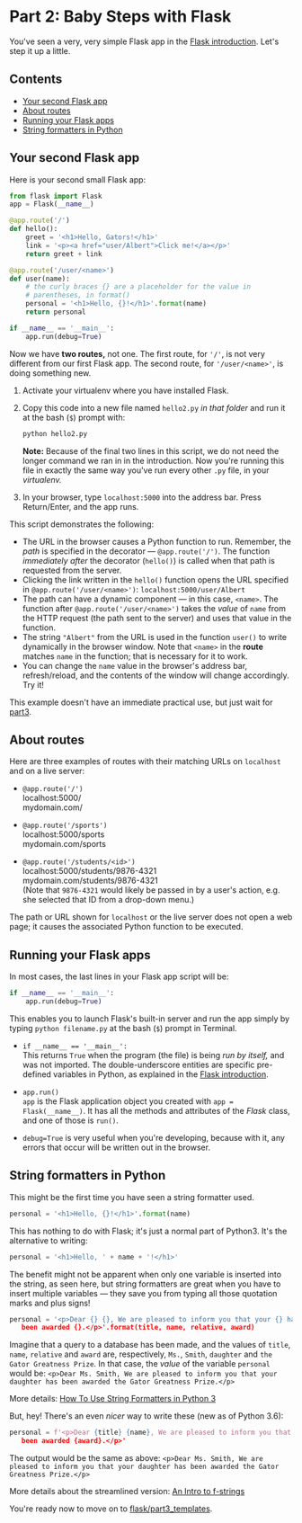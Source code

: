 # Part 2: Baby Steps with Flask

You've seen a very, very simple Flask app in the [Flask introduction](../). Let's step it up a little.

## Contents

* [Your second Flask app](#your-second-flask-app)
* [About routes](#about-routes)
* [Running your Flask apps](#running-your-flask-apps)
* [String formatters in Python](#string-formatters-in-python)

## Your second Flask app

Here is your second small Flask app:

```python
from flask import Flask
app = Flask(__name__)

@app.route('/')
def hello():
    greet = '<h1>Hello, Gators!</h1>'
    link = '<p><a href="user/Albert">Click me!</a></p>'
    return greet + link

@app.route('/user/<name>')
def user(name):
    # the curly braces {} are a placeholder for the value in
    # parentheses, in format()
    personal = '<h1>Hello, {}!</h1>'.format(name)
    return personal

if __name__ == '__main__':
    app.run(debug=True)
```

Now we have **two routes,** not one. The first route, for `'/'`, is not very different from our first Flask app. The second route, for `'/user/<name>'`, is doing something new.

1. Activate your virtualenv where you have installed Flask.

2. Copy this code into a new file named `hello2.py` *in that folder* and run it at the bash (`$`) prompt with:

   ```bash
   python hello2.py
   ```

   **Note:** Because of the final two lines in this script, we do not need the longer command we ran in in the introduction. Now you're running this file in exactly the same way you've run every other `.py` file, in your *virtualenv.*

3. In your browser, type `localhost:5000` into the address bar. Press Return/Enter, and the app runs.

This script demonstrates the following:

* The URL in the browser causes a Python function to run. Remember, the *path* is specified in the decorator &mdash; `@app.route('/')`. The function *immediately after* the decorator (`hello()`) is called when that path is requested from the server.
* Clicking the link written in the `hello()` function opens the URL specified in `@app.route('/user/<name>')`: `localhost:5000/user/Albert`
* The path can have a dynamic component &mdash; in this case, `<name>`. The function after `@app.route('/user/<name>')` takes the *value* of `name` from the HTTP request (the path sent to the server) and uses that value in the function.
* The string `"Albert"` from the URL is used in the function `user()` to write dynamically in the browser window. Note that `<name>` in the **route** matches `name` in the function; that is necessary for it to work.
* You can change the `name` value in the browser's address bar, refresh/reload, and the contents of the window will change accordingly. Try it!

This example doesn't have an immediate practical use, but just wait for [part3](../part3_templates).

## About routes

Here are three examples of routes with their matching URLs on `localhost` and on a live server:

* `@app.route('/')` <br>
   localhost:5000/ <br>
   mydomain.com/

* `@app.route('/sports')` <br>
   localhost:5000/sports <br>
   mydomain.com/sports

* `@app.route('/students/<id>')` <br>
  localhost:5000/students/9876-4321 <br>
  mydomain.com/students/9876-4321 <br>
  (Note that `9876-4321` would likely be passed in by a user's action, e.g. she selected that ID from a drop-down menu.)

The path or URL shown for `localhost` or the live server does not open a web page; it causes the associated Python function to be executed.

## Running your Flask apps

In most cases, the last lines in your Flask app script will be:

```python
if __name__ == '__main__':
    app.run(debug=True)
```

This enables you to launch Flask's built-in server and run the app simply by typing `python filename.py` at the bash (`$`) prompt in Terminal.

* `if __name__ == '__main__':` <br>
   This returns `True` when the program (the file) is being *run by itself,* and was not imported. The double-underscore entities are specific pre-defined variables in Python, as explained in the [Flask introduction](../).

* `app.run()` <br>
  `app` is the Flask application object you created with `app = Flask(__name__)`. It has all the methods and attributes of the *Flask* class, and one of those is `run()`.

* `debug=True` is very useful when you're developing, because with it, any errors that occur will be written out in the browser.

## String formatters in Python

This might be the first time you have seen a string formatter used.

```python
personal = '<h1>Hello, {}!</h1>'.format(name)
```

This has nothing to do with Flask; it's just a normal part of Python3. It's the alternative to writing:

```python
personal = '<h1>Hello, ' + name + '!</h1>'
```

The benefit might not be apparent when only one variable is inserted into the string, as seen here, but string formatters are great when you have to insert multiple variables &mdash; they save you from typing all those quotation marks and plus signs!

```python
personal = '<p>Dear {} {}, We are pleased to inform you that your {} has
   been awarded {}.</p>'.format(title, name, relative, award)
```

Imagine that a query to a database has been made, and the values of `title`, `name`, `relative` and `award` are, respectively, `Ms.`, `Smith`, `daughter` and `the Gator Greatness Prize`. In that case, the *value* of the variable `personal` would be: `<p>Dear Ms. Smith, We are pleased to inform you that your daughter has been awarded the Gator Greatness Prize.</p>`

More details: [How To Use String Formatters in Python 3](https://www.digitalocean.com/community/tutorials/how-to-use-string-formatters-in-python-3)

But, hey! There's an even *nicer* way to write these (new as of Python 3.6):

```python
personal = f'<p>Dear {title} {name}, We are pleased to inform you that your {relative} has
   been awarded {award}.</p>'
```

The output would be the same as above: `<p>Dear Ms. Smith, We are pleased to inform you that your daughter has been awarded the Gator Greatness Prize.</p>`

More details about the streamlined version: [An Intro to f-strings](https://www.blog.pythonlibrary.org/2018/03/13/python-3-an-intro-to-f-strings/)

You're ready now to move on to [flask/part3_templates](../part3_templates).
